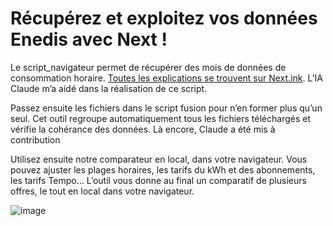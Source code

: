 # Récupérez et exploitez vos données Enedis avec Next !

Le script_navigateur permet de récupérer des mois de données de consommation horaire. [Toutes les explications se trouvent sur Next.ink]([url](https://next.ink/)). L’IA Claude m’a aidé dans la réalisation de ce script.

Passez ensuite les fichiers dans le script fusion pour n’en former plus qu’un seul. Cet outil regroupe automatiquement tous les fichiers téléchargés et vérifie la cohérance des données. Là encore, Claude a été mis à contribution

Utilisez ensuite notre comparateur en local, dans votre navigateur. Vous pouvez ajuster les plages horaires, les tarifs du kWh et des abonnements, les tarifs Tempo… L’outil vous donne au final un comparatif de plusieurs offres, le tout en local dans votre navigateur. 

![image](https://github.com/user-attachments/assets/6b08330c-fa8f-4054-9729-ab50a2be4fb5)

